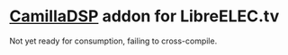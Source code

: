# [CamillaDSP](https://henquist.github.io/) addon for LibreELEC.tv

Not yet ready for consumption, failing to cross-compile.
